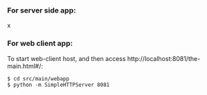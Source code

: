 

### For server side app:

x


### For web client app:

To start web-client host, and then access http://localhost:8081/the-main.html#/:
```shell
$ cd src/main/webapp  
$ python -m SimpleHTTPServer 8081
```
